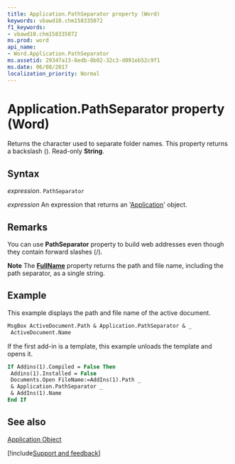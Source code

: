 ```yaml
---
title: Application.PathSeparator property (Word)
keywords: vbawd10.chm158335072
f1_keywords:
- vbawd10.chm158335072
ms.prod: word
api_name:
- Word.Application.PathSeparator
ms.assetid: 29347a13-8edb-0b02-32c3-d091eb52c9f1
ms.date: 06/08/2017
localization_priority: Normal
---
```



# Application.PathSeparator property (Word)

Returns the character used to separate folder names. This property returns a backslash (\). Read-only  **String**.


## Syntax

_expression_. `PathSeparator`

 _expression_ An expression that returns an '[Application](Word.Application.md)' object.


## Remarks

You can use  **PathSeparator** property to build web addresses even though they contain forward slashes (/).


 **Note**  The  **[FullName](Word.Document.FullName.md)** property returns the path and file name, including the path separator, as a single string.


## Example

This example displays the path and file name of the active document.


```vb
MsgBox ActiveDocument.Path & Application.PathSeparator & _ 
 ActiveDocument.Name
```

If the first add-in is a template, this example unloads the template and opens it.




```vb
If Addins(1).Compiled = False Then 
 Addins(1).Installed = False 
 Documents.Open FileName:=AddIns(1).Path _ 
 & Application.PathSeparator _ 
 & AddIns(1).Name 
End If
```


## See also


[Application Object](Word.Application.md)

[!include[Support and feedback](~/includes/feedback-boilerplate.md)]